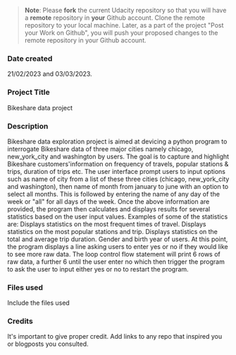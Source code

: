 >**Note**: Please **fork** the current Udacity repository so that you will have a **remote** repository in **your** Github account. Clone the remote repository to your local machine. Later, as a part of the project "Post your Work on Github", you will push your proposed changes to the remote repository in your Github account.

### Date created
21/02/2023 and 03/03/2023.

### Project Title
Bikeshare data project

### Description
Bikeshare data exploration project is aimed at devicing a python program to interrogate Bikeshare data of three major cities namely chicago, new_york_city and washington by users. The goal is to capture and highlight Bikeshare customers'information on frequency of travels, popular stations & trips, duration of trips etc.
The user interface prompt users to input options such as name of city from a list of these three cities (chicago, new_york_city and washington), then name of month from january to june with an option to select all months. This is followed by entering the name of any day of the week or "all" for all days of the week.
Once the above information are provided, the program then calculates and displays results for several statistics based on the user input values. Examples of some of the statistics are:
Displays statistics on the most frequent times of travel.
Displays statistics on the most popular stations and trip.
Displays statistics on the total and average trip duration.
Gender and birth year of users.
At this point, the program displays a line asking users to enter yes or no if they would like to see more raw data. The loop control flow statement will print 6 rows of raw data, a further 6 until the user enter no which then trigger the program to ask the user to input either yes or no to restart the program.

### Files used
Include the files used

### Credits
It's important to give proper credit. Add links to any repo that inspired you or blogposts you consulted.

